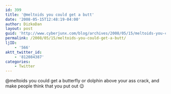 ```yaml
---
id: 399
title: '@meltoids you could get a butt'
date: '2008-05-15T12:48:19-04:00'
author: DizkoDan
layout: post
guid: 'http://www.cyberjunx.com/blog/archives/2008/05/15/meltoids-you-could-get-a-butt/'
permalink: /2008/05/15/meltoids-you-could-get-a-butt/
ljID:
    - '566'
aktt_twitter_id:
    - '812084387'
categories:
    - Twitter
---
```


@meltoids you could get a butterfly or dolphin above your ass crack, and make people think that you put out 😉